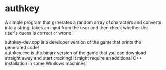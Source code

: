 # authkey
A simple program that generates a random array of characters and converts into a string, takes an input from the user and then check whether the user's guess is correct or wrong.

authkey-dev.cpp is a developer version of the game that prints the generated code!\
authkey.exe is the binary version of the game that you can download straight away and start cracking! It might require an additional C++ installation in some Windows machines. 
